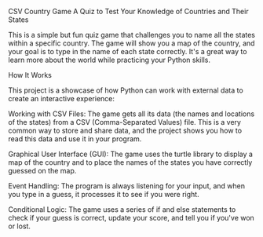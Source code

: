 CSV Country Game
A Quiz to Test Your Knowledge of Countries and Their States

This is a simple but fun quiz game that challenges you to name all the states within a specific country. The game will show you a map of the country, and your goal is to type in the name of each state correctly. It's a great way to learn more about the world while practicing your Python skills.

How It Works 

This project is a showcase of how Python can work with external data to create an interactive experience:

Working with CSV Files: The game gets all its data (the names and locations of the states) from a CSV (Comma-Separated Values) file. This is a very common way to store and share data, and the project shows you how to read this data and use it in your program.

Graphical User Interface (GUI): The game uses the turtle library to display a map of the country and to place the names of the states you have correctly guessed on the map.

Event Handling: The program is always listening for your input, and when you type in a guess, it processes it to see if you were right.

Conditional Logic: The game uses a series of if and else statements to check if your guess is correct, update your score, and tell you if you've won or lost.
